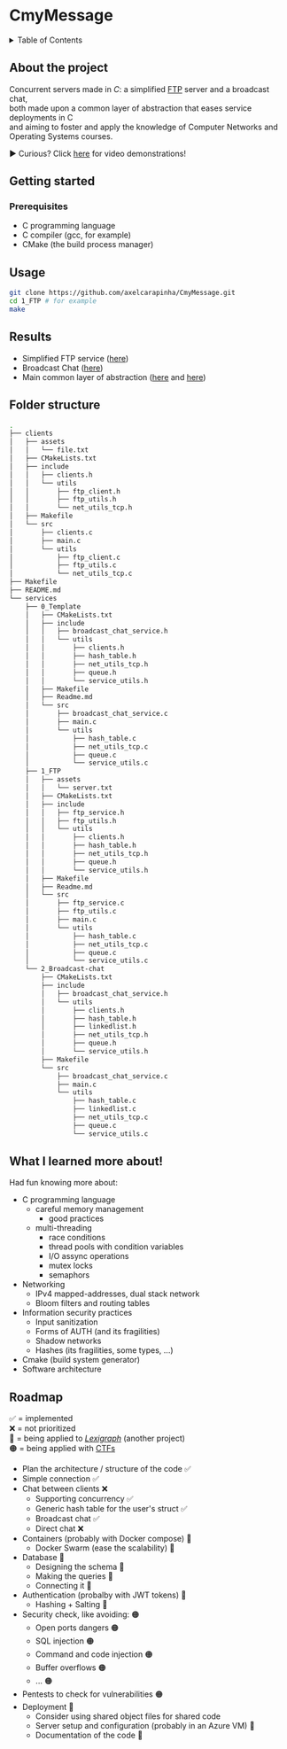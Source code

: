 # CmyMessage

<!-- TABLE OF CONTENTS -->
<details>
  <summary>Table of Contents</summary>
  <ol>
    <li>
      <a href="#about-the-project">About The Project</a>
    </li>
    <li>
      <a href="#getting-started">Getting Started</a>
      <ul>
        <li><a href="#prerequisites">Prerequisites</a></li>
        <li><a href="#usage">Usage</a></li>
      </ul>
    </li>
    <li><a href="#results">Results</a></li>
    <li><a href="#folder-structure">Folder structure</a></li>
    <li><a href="#what-i-learned">What I learned until now!</a></li>
    <li><a href="#roadmap">Plan / Roadmap</a></li>
  </ol>
</details>

<!-- ABOUT THE PROJECT -->
## About the project
Concurrent servers made in _C_: a simplified <a href="https://www.rfc-editor.org/rfc/rfc959">FTP</a>
server and a broadcast chat,<br/>
both made upon a common layer of abstraction that eases service deployments in C<br/>
and aiming to foster and apply the knowledge of Computer Networks and Operating Systems courses.<br/>

▶️ Curious? Click <a href="#results">here</a> for video demonstrations!

<!-- HOW TO START IT -->
## Getting started
### Prerequisites
- C programming language
- C compiler (gcc, for example)
- CMake (the build process manager)

## Usage
```bash
git clone https://github.com/axelcarapinha/CmyMessage.git
cd 1_FTP # for example
make
```

## Results
- Simplified FTP service (<a href="https://youtu.be/v7n3sTKgzqM">here</a>)
- Broadcast Chat (<a href="https://www.youtube.com/watch?v=_FiXoDS4TtU">here</a>)
- Main common layer of abstraction (<a href="services/1_FTP/src/utils/net_utils_tcp.c">here</a> and <a href="services/1_FTP/src/utils/service_utils.c">here</a>)

## Folder structure
```bash
.
├── clients
│   ├── assets
│   │   └── file.txt
│   ├── CMakeLists.txt
│   ├── include
│   │   ├── clients.h
│   │   └── utils
│   │       ├── ftp_client.h
│   │       ├── ftp_utils.h
│   │       └── net_utils_tcp.h
│   ├── Makefile
│   └── src
│       ├── clients.c
│       ├── main.c
│       └── utils
│           ├── ftp_client.c
│           ├── ftp_utils.c
│           └── net_utils_tcp.c
├── Makefile
├── README.md
└── services
    ├── 0_Template
    │   ├── CMakeLists.txt
    │   ├── include
    │   │   ├── broadcast_chat_service.h
    │   │   └── utils
    │   │       ├── clients.h
    │   │       ├── hash_table.h
    │   │       ├── net_utils_tcp.h
    │   │       ├── queue.h
    │   │       └── service_utils.h
    │   ├── Makefile
    │   ├── Readme.md
    │   └── src
    │       ├── broadcast_chat_service.c
    │       ├── main.c
    │       └── utils
    │           ├── hash_table.c
    │           ├── net_utils_tcp.c
    │           ├── queue.c
    │           └── service_utils.c
    ├── 1_FTP
    │   ├── assets
    │   │   └── server.txt
    │   ├── CMakeLists.txt
    │   ├── include
    │   │   ├── ftp_service.h
    │   │   ├── ftp_utils.h
    │   │   └── utils
    │   │       ├── clients.h
    │   │       ├── hash_table.h
    │   │       ├── net_utils_tcp.h
    │   │       ├── queue.h
    │   │       └── service_utils.h
    │   ├── Makefile
    │   ├── Readme.md
    │   └── src
    │       ├── ftp_service.c
    │       ├── ftp_utils.c
    │       ├── main.c
    │       └── utils
    │           ├── hash_table.c
    │           ├── net_utils_tcp.c
    │           ├── queue.c
    │           └── service_utils.c
    └── 2_Broadcast-chat
        ├── CMakeLists.txt
        ├── include
        │   ├── broadcast_chat_service.h
        │   └── utils
        │       ├── clients.h
        │       ├── hash_table.h
        │       ├── linkedlist.h
        │       ├── net_utils_tcp.h
        │       ├── queue.h
        │       └── service_utils.h
        ├── Makefile
        └── src
            ├── broadcast_chat_service.c
            ├── main.c
            └── utils
                ├── hash_table.c
                ├── linkedlist.c
                ├── net_utils_tcp.c
                ├── queue.c
                └── service_utils.c
```

## What I learned more about!
Had fun knowing more about:
* C programming language
  * careful memory management
    * good practices
  * multi-threading
    * race conditions
    * thread pools with condition variables
    * I/O assync operations
    * mutex locks
    * semaphors
* Networking
  * IPv4 mapped-addresses, dual stack network
  * Bloom filters and routing tables
* Information security practices
  * Input sanitization
  * Forms of AUTH (and its fragilities)
  * Shadow networks
  * Hashes (its fragilities, some types, ...)
* Cmake (build system generator)
* Software architecture 

## Roadmap 
✅ = implemented <br />
❌ = not prioritized<br />
🔵 = being applied to <a href="https://github.com/axelcarapinha/Lexigraph">_Lexigraph_</a> (another project) <br />
🟠 = being applied with <a href="https://github.com/axelcarapinha/CTFs">CTFs</a><br />

- Plan the architecture / structure of the code ✅
- Simple connection ✅
- Chat between clients ❌
  - Supporting concurrency ✅
  - Generic hash table for the user's struct ✅
  - Broadcast chat ✅
  - Direct chat ❌
- Containers (probably with Docker compose) 🔵
  - Docker Swarm (ease the scalability) 🔵
- Database 🔵
    - Designing the schema 🔵
    - Making the queries 🔵
    - Connecting it 🔵
- Authentication (probalby with JWT tokens) 🔵
  - Hashing + Salting 🔵
- Security check, like avoiding: 🟠
  - Open ports dangers 🟠
  - SQL injection 🟠
  - Command and code injection 🟠
  - Buffer overflows 🟠
  - ... 🟠
- Pentests to check for vulnerabilities 🟠
- Deployment 🔵
    - Consider using shared object files for shared code
    - Server setup and configuration (probably in an Azure VM) 🔵
    - Documentation of the code 🔵
